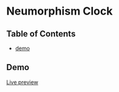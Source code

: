 # Neumorphism Clock

## Table of Contents

* [demo](#demo)

## Demo
[Live preview](https://briskdust.github.io/neumorphism-clock/index.html)